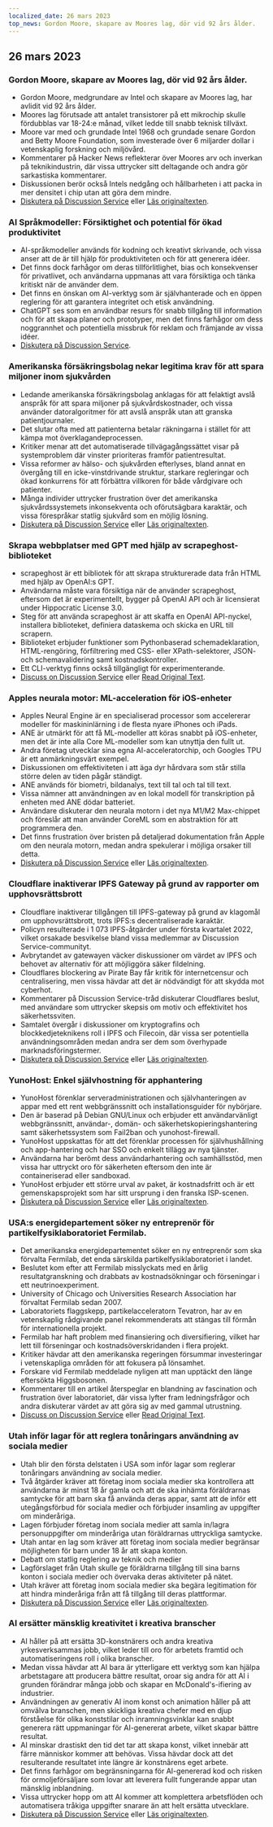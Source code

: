 ```yaml
---
localized_date: 26 mars 2023
top_news: Gordon Moore, skapare av Moores lag, dör vid 92 års ålder.
---
```




## 26 mars 2023

### Gordon Moore, skapare av Moores lag, dör vid 92 års ålder.

- Gordon Moore, medgrundare av Intel och skapare av Moores lag, har avlidit vid 92 års ålder.
- Moores lag förutsade att antalet transistorer på ett mikrochip skulle fördubblas var 18-24:e månad, vilket ledde till snabb teknisk tillväxt.
- Moore var med och grundade Intel 1968 och grundade senare Gordon and Betty Moore Foundation, som investerade över 6 miljarder dollar i vetenskaplig forskning och miljövård.
- Kommentarer på Hacker News reflekterar över Moores arv och inverkan på teknikindustrin, där vissa uttrycker sitt deltagande och andra gör sarkastiska kommentarer.
- Diskussionen berör också Intels nedgång och hållbarheten i att packa in mer densitet i chip utan att göra dem mindre.
- [Diskutera på Discussion Service](http://news.ycombinator.com/item?id=35297420) eller [Läs originaltexten](https://www.moore.org/article-detail?newsUrlName=in-memoriam-gordon-moore-1929-2023).

### AI Språkmodeller: Försiktighet och potential för ökad produktivitet

- AI-språkmodeller används för kodning och kreativt skrivande, och vissa anser att de är till hjälp för produktiviteten och för att generera idéer.
- Det finns dock farhågor om deras tillförlitlighet, bias och konsekvenser för privatlivet, och användarna uppmanas att vara försiktiga och tänka kritiskt när de använder dem.
- Det finns en önskan om AI-verktyg som är självhanterade och en öppen reglering för att garantera integritet och etisk användning.
- ChatGPT ses som en användbar resurs för snabb tillgång till information och för att skapa planer och prototyper, men det finns farhågor om dess noggrannhet och potentiella missbruk för reklam och främjande av vissa idéer.
- [Diskutera på Discussion Service](http://news.ycombinator.com/item?id=35299071).

### Amerikanska försäkringsbolag nekar legitima krav för att spara miljoner inom sjukvården

- Ledande amerikanska försäkringsbolag anklagas för att felaktigt avslå anspråk för att spara miljoner på sjukvårdskostnader, och vissa använder datoralgoritmer för att avslå anspråk utan att granska patientjournaler.
- Det slutar ofta med att patienterna betalar räkningarna i stället för att kämpa mot överklagandeprocessen.
- Kritiker menar att det automatiserade tillvägagångssättet visar på systemproblem där vinster prioriteras framför patientresultat.
- Vissa reformer av hälso- och sjukvården efterlyses, bland annat en övergång till en icke-vinstdrivande struktur, starkare regleringar och ökad konkurrens för att förbättra villkoren för både vårdgivare och patienter.
- Många individer uttrycker frustration över det amerikanska sjukvårdssystemets inkonsekventa och oförutsägbara karaktär, och vissa förespråkar statlig sjukvård som en möjlig lösning.
- [Diskutera på Discussion Service](http://news.ycombinator.com/item?id=35304017) eller [Läs originaltexten](https://www.propublica.org/article/cigna-pxdx-medical-health-insurance-rejection-claims).

### Skrapa webbplatser med GPT med hjälp av scrapeghost-biblioteket

- scrapeghost är ett bibliotek för att skrapa strukturerade data från HTML med hjälp av OpenAI:s GPT.
- Användarna måste vara försiktiga när de använder scrapeghost, eftersom det är experimentellt, bygger på OpenAI API och är licensierat under Hippocratic License 3.0.
- Steg för att använda scrapeghost är att skaffa en OpenAI API-nyckel, installera biblioteket, definiera dataskema och skicka en URL till scrapern.
- Biblioteket erbjuder funktioner som Pythonbaserad schemadeklaration, HTML-rengöring, förfiltrering med CSS- eller XPath-selektorer, JSON- och schemavalidering samt kostnadskontroller.
- Ett CLI-verktyg finns också tillgängligt för experimenterande.
- [Discuss on Discussion Service](http://news.ycombinator.com/item?id=35305655) eller [Read Original Text](https://jamesturk.github.io/scrapeghost/).

### Apples neurala motor: ML-acceleration för iOS-enheter

- Apples Neural Engine är en specialiserad processor som accelererar modeller för maskininlärning i de flesta nyare iPhones och iPads.
- ANE är utmärkt för att få ML-modeller att köras snabbt på iOS-enheter, men det är inte alla Core ML-modeller som kan utnyttja den fullt ut.
- Andra företag utvecklar sina egna AI-acceleratorchip, och Googles TPU är ett anmärkningsvärt exempel.
- Diskussionen om effektiviteten i att äga dyr hårdvara som står stilla större delen av tiden pågår ständigt.
- ANE används för biometri, bildanalys, text till tal och tal till text.
- Vissa nämner att användningen av en lokal modell för transkription på enheten med ANE dödar batteriet.
- Användare diskuterar den neurala motorn i det nya M1/M2 Max-chippet och föreslår att man använder CoreML som en abstraktion för att programmera den.
- Det finns frustration över bristen på detaljerad dokumentation från Apple om den neurala motorn, medan andra spekulerar i möjliga orsaker till detta.
- [Diskutera på Discussion Service](http://news.ycombinator.com/item?id=35301447) eller [Läs originaltexten](https://github.com/hollance/neural-engine).

### Cloudflare inaktiverar IPFS Gateway på grund av rapporter om upphovsrättsbrott

- Cloudflare inaktiverar tillgången till IPFS-gateway på grund av klagomål om upphovsrättsbrott, trots IPFS:s decentraliserade karaktär.
- Policyn resulterade i 1 073 IPFS-åtgärder under första kvartalet 2022, vilket orsakade besvikelse bland vissa medlemmar av Discussion Service-communityt.
- Avbrytandet av gatewayen väcker diskussioner om värdet av IPFS och behovet av alternativ för att möjliggöra säker fildelning.
- Cloudflares blockering av Pirate Bay får kritik för internetcensur och centralisering, men vissa hävdar att det är nödvändigt för att skydda mot cyberhot.
- Kommentarer på Discussion Service-tråd diskuterar Cloudflares beslut, med användare som uttrycker skepsis om motiv och effektivitet hos säkerhetssviten.
- Samtalet övergår i diskussioner om kryptografins och blockkedjeteknikens roll i IPFS och Filecoin, där vissa ser potentiella användningsområden medan andra ser dem som överhypade marknadsföringstermer.
- [Diskutera på Discussion Service](http://news.ycombinator.com/item?id=35300200) eller [Läs originaltexten](https://torrentfreak.com/cloudflare-disables-access-to-pirated-content-on-its-ipfs-gateway-230324/).

### YunoHost: Enkel självhostning för apphantering

- YunoHost förenklar serveradministrationen och självhanteringen av appar med ett rent webbgränssnitt och installationsguider för nybörjare.
- Den är baserad på Debian GNU/Linux och erbjuder ett användarvänligt webbgränssnitt, användar-, domän- och säkerhetskopieringshantering samt säkerhetssystem som Fail2ban och yunohost-firewall.
- YunoHost uppskattas för att det förenklar processen för självhushållning och app-hantering och har SSO och enkelt tillägg av nya tjänster.
- Användarna har berömt dess användarhantering och samhällsstöd, men vissa har uttryckt oro för säkerheten eftersom den inte är containeriserad eller sandboxad.
- YunoHost erbjuder ett större urval av paket, är kostnadsfritt och är ett gemenskapsprojekt som har sitt ursprung i den franska ISP-scenen.
- [Diskutera på Discussion Service](http://news.ycombinator.com/item?id=35300482) eller [Läs originaltexten](https://yunohost.org).

### USA:s energidepartement söker ny entreprenör för partikelfysiklaboratoriet Fermilab.

- Det amerikanska energidepartementet söker en ny entreprenör som ska förvalta Fermilab, det enda särskilda partikelfysiklaboratoriet i landet.
- Beslutet kom efter att Fermilab misslyckats med en årlig resultatgranskning och drabbats av kostnadsökningar och förseningar i ett neutrinoexperiment.
- University of Chicago och Universities Research Association har förvaltat Fermilab sedan 2007.
- Laboratoriets flaggskepp, partikelacceleratorn Tevatron, har av en vetenskaplig rådgivande panel rekommenderats att stängas till förmån för internationella projekt.
- Fermilab har haft problem med finansiering och diversifiering, vilket har lett till förseningar och kostnadsöverskridanden i flera projekt.
- Kritiker hävdar att den amerikanska regeringen försummar investeringar i vetenskapliga områden för att fokusera på lönsamhet.
- Forskare vid Fermilab meddelade nyligen att man upptäckt den länge eftersökta Higgsbosonen.
- Kommentarer till en artikel återspeglar en blandning av fascination och frustration över laboratoriet, där vissa lyfter fram ledningsfrågor och andra diskuterar värdet av att göra sig av med gammal utrustning.
- [Discuss on Discussion Service](http://news.ycombinator.com/item?id=35303391) eller [Read Original Text](https://www.science.org/content/article/major-shake-coming-fermilab-troubled-u-s-particle-physics-center).

### Utah inför lagar för att reglera tonåringars användning av sociala medier

- Utah blir den första delstaten i USA som inför lagar som reglerar tonåringars användning av sociala medier.
- Två åtgärder kräver att företag inom sociala medier ska kontrollera att användarna är minst 18 år gamla och att de ska inhämta föräldrarnas samtycke för att barn ska få använda deras appar, samt att de inför ett utegångsförbud för sociala medier och förbjuder insamling av uppgifter om minderåriga.
- Lagen förbjuder företag inom sociala medier att samla in/lagra personuppgifter om minderåriga utan föräldrarnas uttryckliga samtycke.
- Utah antar en lag som kräver att företag inom sociala medier begränsar möjligheten för barn under 18 år att skapa konton.
- Debatt om statlig reglering av teknik och medier
- Lagförslaget från Utah skulle ge föräldrarna tillgång till sina barns konton i sociala medier och övervaka deras aktiviteter på nätet.
- Utah kräver att företag inom sociala medier ska begära legitimation för att hindra minderåriga från att få tillgång till deras plattformar.
- [Diskutera på Discussion Service](http://news.ycombinator.com/item?id=35307647) eller [Läs originaltexten](https://www.bbc.com/news/world-us-canada-65060733).

### AI ersätter mänsklig kreativitet i kreativa branscher

- AI håller på att ersätta 3D-konstnärers och andra kreativa yrkesverksammas jobb, vilket leder till oro för arbetets framtid och automatiseringens roll i olika branscher.
- Medan vissa hävdar att AI bara är ytterligare ett verktyg som kan hjälpa arbetstagare att producera bättre resultat, oroar sig andra för att AI i grunden förändrar många jobb och skapar en McDonald's-ifiering av industrier.
- Användningen av generativ AI inom konst och animation håller på att omvälva branschen, men skickliga kreativa chefer med en djup förståelse för olika konststilar och inramningsvinklar kan snabbt generera rätt uppmaningar för AI-genererat arbete, vilket skapar bättre resultat.
- AI minskar drastiskt den tid det tar att skapa konst, vilket innebär att färre människor kommer att behövas. Vissa hävdar dock att det resulterande resultatet inte längre är konstnärens eget arbete.
- Det finns farhågor om begränsningarna för AI-genererad kod och risken för ormoljeförsäljare som lovar att leverera fullt fungerande appar utan mänsklig inblandning.
- Vissa uttrycker hopp om att AI kommer att komplettera arbetsflöden och automatisera tråkiga uppgifter snarare än att helt ersätta utvecklare.
- [Diskutera på Discussion Service](http://news.ycombinator.com/item?id=35308498) eller [Läs originaltexten](https://reddit.com/r/blender/comments/121lhfq/i_lost_everything_that_made_me_love_my_job/).


